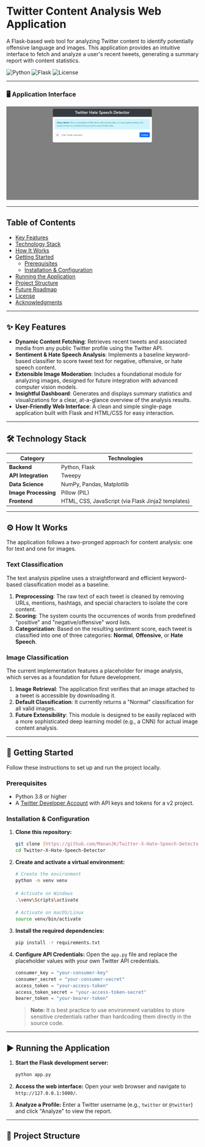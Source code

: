 # Twitter Content Analysis Web Application

A Flask-based web tool for analyzing Twitter content to identify potentially offensive language and images. This application provides an intuitive interface to fetch and analyze a user's recent tweets, generating a summary report with content statistics.

![Python](https://img.shields.io/badge/Python-3.8%2B-blue.svg)
![Flask](https://img.shields.io/badge/Flask-2.0-lightgrey.svg)
![License](https://img.shields.io/badge/License-MIT-green.svg)

---

### 🖥️ Application Interface


![Project Demo](assets/UI.png)

---

## Table of Contents

- [Key Features](#key-features)
- [Technology Stack](#technology-stack)
- [How It Works](#how-it-works)
- [Getting Started](#getting-started)
  - [Prerequisites](#prerequisites)
  - [Installation & Configuration](#installation--configuration)
- [Running the Application](#running-the-application)
- [Project Structure](#project-structure)
- [Future Roadmap](#future-roadmap)
- [License](#license)
- [Acknowledgments](#acknowledgments)

---

## ✨ Key Features

- **Dynamic Content Fetching**: Retrieves recent tweets and associated media from any public Twitter profile using the Twitter API.
- **Sentiment & Hate Speech Analysis**: Implements a baseline keyword-based classifier to score tweet text for negative, offensive, or hate speech content.
- **Extensible Image Moderation**: Includes a foundational module for analyzing images, designed for future integration with advanced computer vision models.
- **Insightful Dashboard**: Generates and displays summary statistics and visualizations for a clear, at-a-glance overview of the analysis results.
- **User-Friendly Web Interface**: A clean and simple single-page application built with Flask and HTML/CSS for easy interaction.

---

## 🛠️ Technology Stack

| Category          | Technologies                                                              |
| ----------------- | ------------------------------------------------------------------------- |
| **Backend**         | Python, Flask                                                             |
| **API Integration** | Tweepy                                                                    |
| **Data Science**     | NumPy, Pandas, Matplotlib                                                 |
| **Image Processing**| Pillow (PIL)                                                              |
| **Frontend**        | HTML, CSS, JavaScript (via Flask Jinja2 templates)                        |

---

## ⚙️ How It Works

The application follows a two-pronged approach for content analysis: one for text and one for images.

### Text Classification
The text analysis pipeline uses a straightforward and efficient keyword-based classification model as a baseline.
1.  **Preprocessing**: The raw text of each tweet is cleaned by removing URLs, mentions, hashtags, and special characters to isolate the core content.
2.  **Scoring**: The system counts the occurrences of words from predefined "positive" and "negative/offensive" word lists.
3.  **Categorization**: Based on the resulting sentiment score, each tweet is classified into one of three categories: **Normal**, **Offensive**, or **Hate Speech**.

### Image Classification
The current implementation features a placeholder for image analysis, which serves as a foundation for future development.
1.  **Image Retrieval**: The application first verifies that an image attached to a tweet is accessible by downloading it.
2.  **Default Classification**: It currently returns a "Normal" classification for all valid images.
3.  **Future Extensibility**: This module is designed to be easily replaced with a more sophisticated deep learning model (e.g., a CNN) for actual image content analysis.

---

## 🚀 Getting Started

Follow these instructions to set up and run the project locally.

### Prerequisites
- Python 3.8 or higher
- A [Twitter Developer Account](https://developer.twitter.com/en/apply-for-access) with API keys and tokens for a v2 project.

### Installation & Configuration

1.  **Clone this repository:**
    ```bash
    git clone [https://github.com/MananJK/Twitter-X-Hate-Speech-Detector.git](https://github.com/MananJK/Twitter-X-Hate-Speech-Detector.git)
    cd Twitter-X-Hate-Speech-Detector
    ```

2.  **Create and activate a virtual environment:**
    ```bash
    # Create the environment
    python -m venv venv
    
    # Activate on Windows
    .\venv\Scripts\activate
    
    # Activate on macOS/Linux
    source venv/bin/activate
    ```

3.  **Install the required dependencies:**
    ```bash
    pip install -r requirements.txt
    ```

4.  **Configure API Credentials:**
    Open the `app.py` file and replace the placeholder values with your own Twitter API credentials.

    ```python
    consumer_key = "your-consumer-key"
    consumer_secret = "your-consumer-secret"
    access_token = "your-access-token"
    access_token_secret = "your-access-token-secret"
    bearer_token = "your-bearer-token"
    ```
    > **Note:** It is best practice to use environment variables to store sensitive credentials rather than hardcoding them directly in the source code.

---

## ▶️ Running the Application

1.  **Start the Flask development server:**
    ```bash
    python app.py
    ```

2.  **Access the web interface:**
    Open your web browser and navigate to `http://127.0.0.1:5000/`.

3.  **Analyze a Profile:**
    Enter a Twitter username (e.g., `twitter` or `@twitter`) and click "Analyze" to view the report.

---

## 📁 Project Structure
